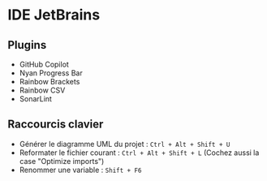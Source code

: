 # IDE JetBrains

## Plugins  
- GitHub Copilot
- Nyan Progress Bar
- Rainbow Brackets
- Rainbow CSV
- SonarLint

## Raccourcis clavier
- Générer le diagramme UML du projet : `Ctrl + Alt + Shift + U`
- Reformater le fichier courant : `Ctrl + Alt + Shift + L` (Cochez aussi la case "Optimize imports")
- Renommer une variable : `Shift + F6`